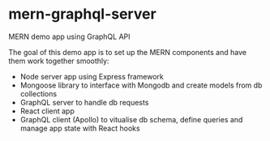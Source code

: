 # mern-graphql-server
MERN demo app using GraphQL API

The goal of this demo app is to set up the MERN components and have them work together smoothly:
- Node server app using Express framework
- Mongoose library to interface with Mongodb and create models from db collections
- GraphQL server to handle db requests
- React client app
- GraphQL client (Apollo) to vitualise db schema, define queries and manage app state with React hooks
